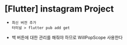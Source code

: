 # [Flutter] instagram Project





- ```
  최신 버전 추가
  터미널 > flutter pub add get
  ```





- 백 버튼에 대한 관리를 해줘야 하므로 WillPopScope 사용한다


